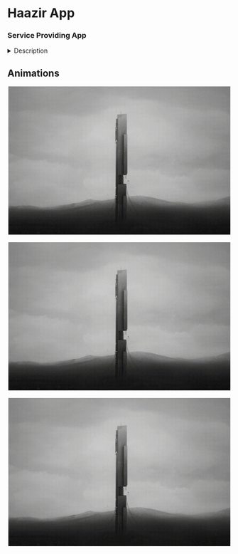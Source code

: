 
# Haazir App

### Service Providing App



<details>
    <summary>Description</summary>
    <p>Epcot is a theme park at Walt Disney World Resort featuring exciting attractions, international pavilions, award-winning fireworks and seasonal special events.</p>
</details>

## Animations

<p align="center"><img src="markdownData/animation/intro.gif" width="500" alt="intro"/></p> <!--Intro animation-->

<p align="center"><img src="markdownData/animation/intro.gif" width="500" alt="Kitten"/></p><!--signup/register animation-->

<p align="center"><img src="markdownData/animation/intro.gif" width="500" alt="Kitten"/></p> <!--menu slider animation-->

